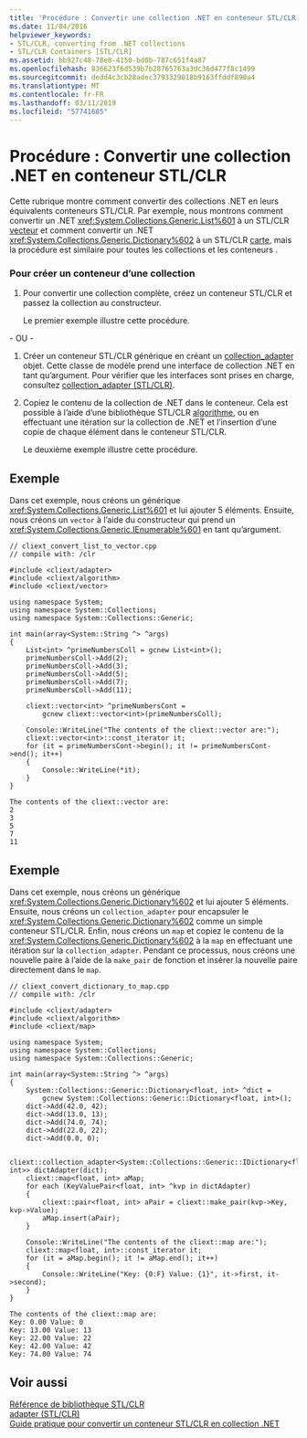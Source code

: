 ```yaml
---
title: 'Procédure : Convertir une collection .NET en conteneur STL/CLR'
ms.date: 11/04/2016
helpviewer_keywords:
- STL/CLR, converting from .NET collections
- STL/CLR Containers [STL/CLR]
ms.assetid: bb927c48-78e8-4150-bd0b-787c651f4a87
ms.openlocfilehash: 836623f6d539b7b28765763a3dc36d477f8c1499
ms.sourcegitcommit: dedd4c3cb28adec3793329018b9163ffddf890a4
ms.translationtype: MT
ms.contentlocale: fr-FR
ms.lasthandoff: 03/11/2019
ms.locfileid: "57741685"
---
```

# <a name="how-to-convert-from-a-net-collection-to-a-stlclr-container"></a>Procédure : Convertir une collection .NET en conteneur STL/CLR

Cette rubrique montre comment convertir des collections .NET en leurs équivalents conteneurs STL/CLR. Par exemple, nous montrons comment convertir un .NET <xref:System.Collections.Generic.List%601> à un STL/CLR [vecteur](../dotnet/vector-stl-clr.md) et comment convertir un .NET <xref:System.Collections.Generic.Dictionary%602> à un STL/CLR [carte](../dotnet/map-stl-clr.md), mais la procédure est similaire pour toutes les collections et les conteneurs .

### <a name="to-create-a-container-from-a-collection"></a>Pour créer un conteneur d’une collection

1. Pour convertir une collection complète, créez un conteneur STL/CLR et passez la collection au constructeur.

   Le premier exemple illustre cette procédure.

- OU -

1. Créer un conteneur STL/CLR générique en créant un [collection_adapter](../dotnet/collection-adapter-stl-clr.md) objet. Cette classe de modèle prend une interface de collection .NET en tant qu’argument. Pour vérifier que les interfaces sont prises en charge, consultez [collection_adapter (STL/CLR)](../dotnet/collection-adapter-stl-clr.md).

1. Copiez le contenu de la collection de .NET dans le conteneur. Cela est possible à l’aide d’une bibliothèque STL/CLR [algorithme](../dotnet/algorithm-stl-clr.md), ou en effectuant une itération sur la collection de .NET et l’insertion d’une copie de chaque élément dans le conteneur STL/CLR.

   Le deuxième exemple illustre cette procédure.

## <a name="example"></a>Exemple

Dans cet exemple, nous créons un générique <xref:System.Collections.Generic.List%601> et lui ajouter 5 éléments. Ensuite, nous créons un `vector` à l’aide du constructeur qui prend un <xref:System.Collections.Generic.IEnumerable%601> en tant qu’argument.

```
// cliext_convert_list_to_vector.cpp
// compile with: /clr

#include <cliext/adapter>
#include <cliext/algorithm>
#include <cliext/vector>

using namespace System;
using namespace System::Collections;
using namespace System::Collections::Generic;

int main(array<System::String ^> ^args)
{
    List<int> ^primeNumbersColl = gcnew List<int>();
    primeNumbersColl->Add(2);
    primeNumbersColl->Add(3);
    primeNumbersColl->Add(5);
    primeNumbersColl->Add(7);
    primeNumbersColl->Add(11);

    cliext::vector<int> ^primeNumbersCont =
        gcnew cliext::vector<int>(primeNumbersColl);

    Console::WriteLine("The contents of the cliext::vector are:");
    cliext::vector<int>::const_iterator it;
    for (it = primeNumbersCont->begin(); it != primeNumbersCont->end(); it++)
    {
        Console::WriteLine(*it);
    }
}
```

```Output
The contents of the cliext::vector are:
2
3
5
7
11
```

## <a name="example"></a>Exemple

Dans cet exemple, nous créons un générique <xref:System.Collections.Generic.Dictionary%602> et lui ajouter 5 éléments. Ensuite, nous créons un `collection_adapter` pour encapsuler le <xref:System.Collections.Generic.Dictionary%602> comme un simple conteneur STL/CLR. Enfin, nous créons un `map` et copiez le contenu de la <xref:System.Collections.Generic.Dictionary%602> à la `map` en effectuant une itération sur la `collection_adapter`. Pendant ce processus, nous créons une nouvelle paire à l’aide de la `make_pair` de fonction et insérer la nouvelle paire directement dans le `map`.

```
// cliext_convert_dictionary_to_map.cpp
// compile with: /clr

#include <cliext/adapter>
#include <cliext/algorithm>
#include <cliext/map>

using namespace System;
using namespace System::Collections;
using namespace System::Collections::Generic;

int main(array<System::String ^> ^args)
{
    System::Collections::Generic::Dictionary<float, int> ^dict =
        gcnew System::Collections::Generic::Dictionary<float, int>();
    dict->Add(42.0, 42);
    dict->Add(13.0, 13);
    dict->Add(74.0, 74);
    dict->Add(22.0, 22);
    dict->Add(0.0, 0);

    cliext::collection_adapter<System::Collections::Generic::IDictionary<float, int>> dictAdapter(dict);
    cliext::map<float, int> aMap;
    for each (KeyValuePair<float, int> ^kvp in dictAdapter)
    {
        cliext::pair<float, int> aPair = cliext::make_pair(kvp->Key, kvp->Value);
        aMap.insert(aPair);
    }

    Console::WriteLine("The contents of the cliext::map are:");
    cliext::map<float, int>::const_iterator it;
    for (it = aMap.begin(); it != aMap.end(); it++)
    {
        Console::WriteLine("Key: {0:F} Value: {1}", it->first, it->second);
    }
}
```

```Output
The contents of the cliext::map are:
Key: 0.00 Value: 0
Key: 13.00 Value: 13
Key: 22.00 Value: 22
Key: 42.00 Value: 42
Key: 74.00 Value: 74
```

## <a name="see-also"></a>Voir aussi

[Référence de bibliothèque STL/CLR](../dotnet/stl-clr-library-reference.md)<br/>
[adapter (STL/CLR)](../dotnet/adapter-stl-clr.md)<br/>
[Guide pratique pour convertir un conteneur STL/CLR en collection .NET](../dotnet/how-to-convert-from-a-stl-clr-container-to-a-dotnet-collection.md)
